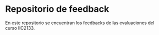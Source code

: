 # Repositorio de feedback

En este repositorio se encuentran los feedbacks de las evaluaciones del curso IIC2133.